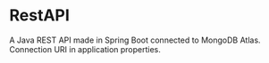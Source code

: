 # RestAPI
A Java REST API made in Spring Boot connected to MongoDB Atlas. Connection URI in application properties.
